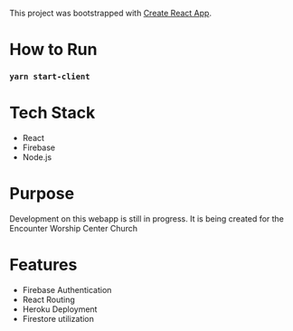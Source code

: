 This project was bootstrapped with [Create React App](https://github.com/facebook/create-react-app).

# How to Run

### `yarn start-client`

# Tech Stack
* React
* Firebase
* Node.js

# Purpose
Development on this webapp is still in progress. It is being created for the Encounter Worship Center Church

# Features
* Firebase Authentication
* React Routing
* Heroku Deployment
* Firestore utilization
